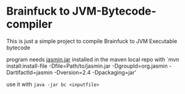 # Brainfuck to JVM-Bytecode-compiler
This is just a simple project to compile Brainfuck to JVM Executable bytecode

program needs [jasmin.jar](http://jasmin.sourceforge.net/) installed in the maven local repo with `mvn install:install-file -Dfile=Path/to/jasmin.jar -DgroupId=org.jasmin -DartifactId=jasmin -Dversion=2.4 -Dpackaging=jar'

use it with `java -jar bc <inputfile>`
